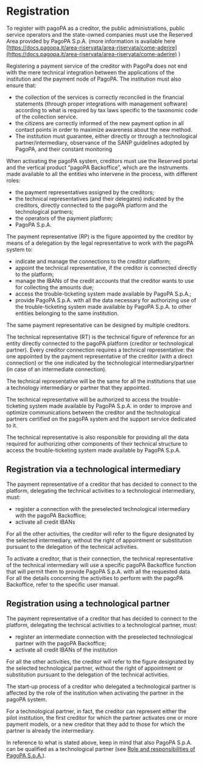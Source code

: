 # Registration

To register with pagoPA as a creditor, the public administrations, public service operators and the state-owned companies must use the Reserved Area provided by PagoPA S.p.A. (more information is available here [https://docs.pagopa.it/area-riservata/area-riservata/come-aderire](https://docs.pagopa.it/area-riservata/area-riservata/come-aderire) )

Registering a payment service of the creditor with PagoPa does not end with the mere technical integration between the applications of the institution and the payment node of PagoPA. The institution must also ensure that:

* the collection of the services is correctly reconciled in the financial statements (through proper integrations with management software) according to what is required by tax laws specific to the taxonomic code of the collection service.
* the citizens are correctly informed of the new payment option in all contact points in order to maximize awareness about the new method.
* The institution must guarantee, either directly or through a technological partner/intermediary, observance of the SANP guidelines adopted by PagoPA, and their constant monitoring 

When activating the pagoPA system, creditors must use the Reserved portal and the vertical product “pagoPA Backoffice”, which are the instruments made available to all the entities who intervene in the process, with different roles:

* the payment representatives assigned by the creditors;
* the technical representatives (and their delegates) indicated by the creditors, directly connected to the pagoPA platform and the technological partners;
* the operators of the payment platform;
* PagoPA S.p.A.

The payment representative (RP) is the figure appointed by the creditor by means of a delegation by the legal representative to work with the pagoPA system to:

* indicate and manage the connections to the creditor platform;
* appoint the technical representative, if the creditor is connected directly to the platform;
* manage the IBANs of the credit accounts that the creditor wants to use for collecting the amounts due;
* access the trouble-ticketing system made available by PagoPA S.p.A.;
* provide PagoPA S.p.A. with all the data necessary for authorizing use of the trouble-ticketing system made available by PagoPA S.p.A. to other entities belonging to the same institution. 

The same payment representative can be designed by multiple creditors.

The technical representative (RT) is the technical figure of reference for an entity directly connected to the pagoPA platform (creditor or technological partner). Every creditor connection requires a technical representative: the one appointed by the payment representative of the creditor (with a direct connection) or the one indicated by the technological intermediary/partner (in case of an intermediate connection).

The technical representative will be the same for all the institutions that use a technology intermediary or partner that they appointed.

The technical representative will be authorized to access the trouble-ticketing system made available by PagoPA S.p.A. in order to improve and optimize communications between the creditor and the technological partners certified on the pagoPA system and the support service dedicated to it.

The technical representative is also responsible for providing all the data required for authorizing other components of their technical structure to access the trouble-ticketing system made available by PagoPA S.p.A.

## Registration via a technological intermediary <a href="#id-174vkd27dh7y" id="id-174vkd27dh7y"></a>

The payment representative of a creditor that has decided to connect to the platform, delegating the technical activities to a technological intermediary, must:

* register a connection with the preselected technological intermediary with the pagoPA Backoffice;
* activate all credit IBANs

For all the other activities, the creditor will refer to the figure designated by the selected intermediary, without the right of appointment or substitution pursuant to the delegation of the technical activities.

To activate a creditor, that is their connection, the technical representative of the technical intermediary will use a specific pagoPA Backoffice function that will permit them to provide PagoPA S.p.A. with all the requested data. For all the details concerning the activities to perform with the pagoPA Backoffice, refer to the specific user manual.

## Registration using a technological partner <a href="#godgz71r40mh" id="godgz71r40mh"></a>

The payment representative of a creditor that has decided to connect to the platform, delegating the technical activities to a technological partner, must:

* register an intermediate connection with the preselected technological partner with the pagoPA Backoffice;
* activate all credit IBANs of the institution

For all the other activities, the creditor will refer to the figure designated by the selected technological partner, without the right of appointment or substitution pursuant to the delegation of the technical activities.

The start-up process of a creditor who delegated a technological partner is affected by the role of the institution when activating the partner in the pagoPA system.

For a technological partner, in fact, the creditor can represent either the pilot institution, the first creditor for which the partner activates one or more payment models, or a new creditor that they add to those for which the partner is already the intermediary.

In reference to what is stated above, keep in mind that also PagoPA S.p.A. can be qualified as a technological partner (see [Role and responsibilities of PagoPA S.p.A.](../implementary-specifications-for-the-spc-payment-node/general-operation/roles.md#_rbtjsx52ef6i)).